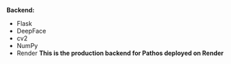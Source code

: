 **Backend:**
- Flask
- DeepFace
- cv2
- NumPy
- Render
**This is the production backend for Pathos deployed on Render**

